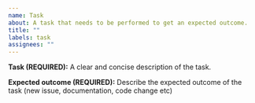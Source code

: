 ```yaml
---
name: Task
about: A task that needs to be performed to get an expected outcome.
title: ""
labels: task
assignees: ""
---
```


**Task (REQUIRED):**
A clear and concise description of the task.

**Expected outcome (REQUIRED):**
Describe the expected outcome of the task (new issue, documentation, code change etc)
